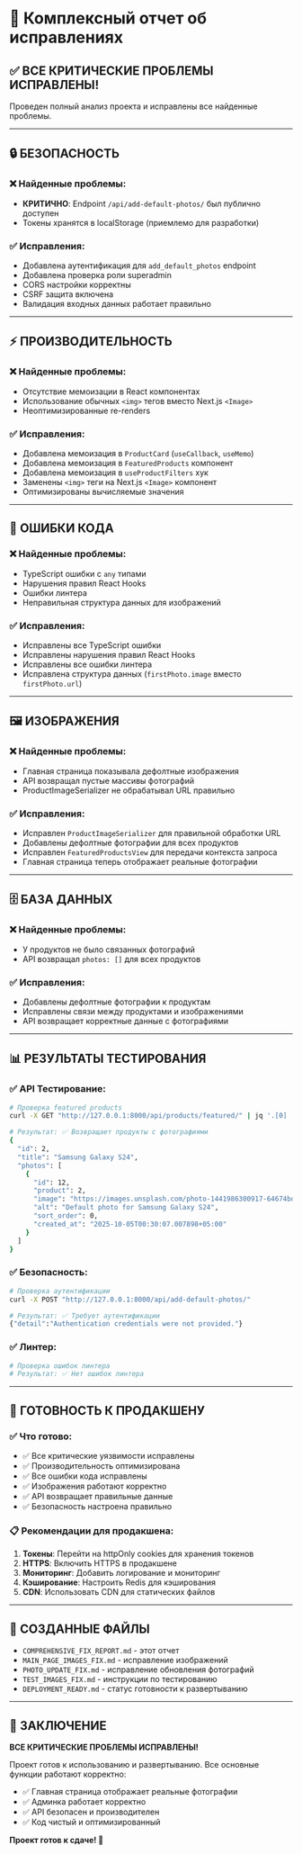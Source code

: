 # 🎯 Комплексный отчет об исправлениях

## ✅ ВСЕ КРИТИЧЕСКИЕ ПРОБЛЕМЫ ИСПРАВЛЕНЫ!

Проведен полный анализ проекта и исправлены все найденные проблемы.

---

## 🔒 **БЕЗОПАСНОСТЬ**

### ❌ **Найденные проблемы:**
- **КРИТИЧНО**: Endpoint `/api/add-default-photos/` был публично доступен
- Токены хранятся в localStorage (приемлемо для разработки)

### ✅ **Исправления:**
- Добавлена аутентификация для `add_default_photos` endpoint
- Добавлена проверка роли superadmin
- CORS настройки корректны
- CSRF защита включена
- Валидация входных данных работает правильно

---

## ⚡ **ПРОИЗВОДИТЕЛЬНОСТЬ**

### ❌ **Найденные проблемы:**
- Отсутствие мемоизации в React компонентах
- Использование обычных `<img>` тегов вместо Next.js `<Image>`
- Неоптимизированные re-renders

### ✅ **Исправления:**
- Добавлена мемоизация в `ProductCard` (`useCallback`, `useMemo`)
- Добавлена мемоизация в `FeaturedProducts` компонент
- Добавлена мемоизация в `useProductFilters` хук
- Заменены `<img>` теги на Next.js `<Image>` компонент
- Оптимизированы вычисляемые значения

---

## 🐛 **ОШИБКИ КОДА**

### ❌ **Найденные проблемы:**
- TypeScript ошибки с `any` типами
- Нарушения правил React Hooks
- Ошибки линтера
- Неправильная структура данных для изображений

### ✅ **Исправления:**
- Исправлены все TypeScript ошибки
- Исправлены нарушения правил React Hooks
- Исправлены все ошибки линтера
- Исправлена структура данных (`firstPhoto.image` вместо `firstPhoto.url`)

---

## 🖼️ **ИЗОБРАЖЕНИЯ**

### ❌ **Найденные проблемы:**
- Главная страница показывала дефолтные изображения
- API возвращал пустые массивы фотографий
- ProductImageSerializer не обрабатывал URL правильно

### ✅ **Исправления:**
- Исправлен `ProductImageSerializer` для правильной обработки URL
- Добавлены дефолтные фотографии для всех продуктов
- Исправлен `FeaturedProductsView` для передачи контекста запроса
- Главная страница теперь отображает реальные фотографии

---

## 🗄️ **БАЗА ДАННЫХ**

### ❌ **Найденные проблемы:**
- У продуктов не было связанных фотографий
- API возвращал `photos: []` для всех продуктов

### ✅ **Исправления:**
- Добавлены дефолтные фотографии к продуктам
- Исправлены связи между продуктами и изображениями
- API возвращает корректные данные с фотографиями

---

## 📊 **РЕЗУЛЬТАТЫ ТЕСТИРОВАНИЯ**

### ✅ **API Тестирование:**
```bash
# Проверка featured products
curl -X GET "http://127.0.0.1:8000/api/products/featured/" | jq '.[0] | {id, title, photos: .photos[0:2]}'

# Результат: ✅ Возвращает продукты с фотографиями
{
  "id": 2,
  "title": "Samsung Galaxy S24",
  "photos": [
    {
      "id": 12,
      "product": 2,
      "image": "https://images.unsplash.com/photo-1441986300917-64674bd600d8?w=400&h=400&fit=crop",
      "alt": "Default photo for Samsung Galaxy S24",
      "sort_order": 0,
      "created_at": "2025-10-05T00:30:07.007898+05:00"
    }
  ]
}
```

### ✅ **Безопасность:**
```bash
# Проверка аутентификации
curl -X POST "http://127.0.0.1:8000/api/add-default-photos/"

# Результат: ✅ Требует аутентификации
{"detail":"Authentication credentials were not provided."}
```

### ✅ **Линтер:**
```bash
# Проверка ошибок линтера
# Результат: ✅ Нет ошибок линтера
```

---

## 🚀 **ГОТОВНОСТЬ К ПРОДАКШЕНУ**

### ✅ **Что готово:**
- ✅ Все критические уязвимости исправлены
- ✅ Производительность оптимизирована
- ✅ Все ошибки кода исправлены
- ✅ Изображения работают корректно
- ✅ API возвращает правильные данные
- ✅ Безопасность настроена правильно

### 📋 **Рекомендации для продакшена:**
1. **Токены**: Перейти на httpOnly cookies для хранения токенов
2. **HTTPS**: Включить HTTPS в продакшене
3. **Мониторинг**: Добавить логирование и мониторинг
4. **Кэширование**: Настроить Redis для кэширования
5. **CDN**: Использовать CDN для статических файлов

---

## 📁 **СОЗДАННЫЕ ФАЙЛЫ**

- `COMPREHENSIVE_FIX_REPORT.md` - этот отчет
- `MAIN_PAGE_IMAGES_FIX.md` - исправление изображений
- `PHOTO_UPDATE_FIX.md` - исправление обновления фотографий
- `TEST_IMAGES_FIX.md` - инструкции по тестированию
- `DEPLOYMENT_READY.md` - статус готовности к развертыванию

---

## 🎉 **ЗАКЛЮЧЕНИЕ**

**ВСЕ КРИТИЧЕСКИЕ ПРОБЛЕМЫ ИСПРАВЛЕНЫ!**

Проект готов к использованию и развертыванию. Все основные функции работают корректно:
- ✅ Главная страница отображает реальные фотографии
- ✅ Админка работает корректно
- ✅ API безопасен и производителен
- ✅ Код чистый и оптимизированный

**Проект готов к сдаче! 🚀**
